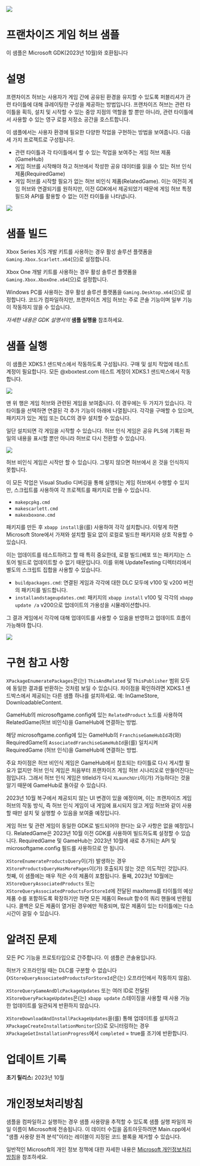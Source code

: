 ![](./media/image1.png)

# 프랜차이즈 게임 허브 샘플

이 샘플은 Microsoft GDK(2023년 10월)와 호환됩니다

# 설명

프랜차이즈 허브는 사용자가 게임 간에 공유된 환경을 유지할 수 있도록 퍼블리셔가 관련 타이틀에 대해 큐레이팅한 구성을 제공하는 방법입니다. 프랜차이즈 허브는 관련 타이틀을 획득, 설치 및 시작할 수 있는 중앙 지점의 역할을 할 뿐만 아니라, 관련 타이틀에서 사용할 수 있는 영구 로컬 저장소 공간을 호스트합니다.

이 샘플에서는 사용자 환경에 필요한 다양한 작업을 구현하는 방법을 보여줍니다. 다음 세 가지 프로젝트로 구성됩니다.
- 관련 타이틀과 각 타이틀에서 할 수 있는 작업을 보여주는 게임 허브 제품(GameHub)
- 게임 허브를 시작해야 하고 허브에서 작성한 공유 데이터를 읽을 수 있는 허브 인식 제품(RequiredGame)
- 게임 허브를 시작할 필요가 없는 허브 비인식 제품(RelatedGame). 이는 여전히 게임 허브와 연결되기를 원하지만, 이전 GDK에서 제공되었기 때문에 게임 허브 특정 필드와 API를 활용할 수 없는 이전 타이틀을 나타냅니다.

![](./media/image3.png)

# 샘플 빌드

Xbox Series X|S 개발 키트를 사용하는 경우 활성 솔루션 플랫폼을 `Gaming.Xbox.Scarlett.x64`(으)로 설정합니다.

Xbox One 개발 키트를 사용하는 경우 활성 솔루션 플랫폼을 `Gaming.Xbox.XboxOne.x64`(으)로 설정합니다.

Windows PC를 사용하는 경우 활성 솔루션 플랫폼을 `Gaming.Desktop.x64`(으)로 설정합니다. 코드가 컴파일하지만, 프랜차이즈 게임 허브는 주로 콘솔 기능이며 일부 기능이 작동하지 않을 수 있습니다.

*자세한 내용은* *GDK 설명서의* __샘플 실행을__ 참조하세요.&nbsp;

# 샘플 실행

이 샘플은 XDKS.1 샌드박스에서 작동하도록 구성됩니다. 구매 및 설치 작업에 테스트 계정이 필요합니다. 모든 @xboxtest.com 테스트 계정이 XDKS.1 샌드박스에서 작동합니다.

![](./media/screenshot1.jpg)

맨 위 행은 게임 허브와 관련된 게임을 보여줍니다. 이 경우에는 두 가지가 있습니다. 각 타이틀을 선택하면 연결된 각 추가 기능이 아래에 나열됩니다. 각각을 구매할 수 있으며, 패키지가 있는 게임 또는 DLC의 경우 설치할 수 있습니다.

일단 설치되면 각 게임을 시작할 수 있습니다. 허브 인식 게임은 공유 PLS에 기록된 파일의 내용을 표시할 뿐만 아니라 허브로 다시 전환할 수 있습니다.

![](./media/screenshot2.jpg)


허브 비인식 게임은 시작만 할 수 있습니다. 그렇지 않으면 허브에서 온 것을 인식하지 못합니다.

이 모든 작업은 Visual Studio 디버깅을 통해 실행되는 게임 허브에서 수행할 수 있지만, 스크립트를 사용하여 각 프로젝트를 패키지로 만들 수 있습니다.
- `makepcpkg.cmd`
- `makescarlett.cmd`
- `makexboxone.cmd`

패키지를 만든 후 `xbapp install`을(를) 사용하여 각각 설치합니다. 이렇게 하면 Microsoft Store에서 가져와 설치할 필요 없이 로컬로 빌드한 패키지와 상호 작용할 수 있습니다.

이는 업데이트를 테스트하려고 할 때 특히 중요한데, 로컬 빌드(배포 또는 패키지)는 스토어 빌드로 업데이트할 수 없기 때문입니다. 이를 위해 UpdateTesting 디렉터리에서 별도의 스크립트 집합을 사용할 수 있습니다.
- `buildpackages.cmd`: 연결된 게임과 각각에 대한 DLC 모두에 v100 및 v200 버전의 패키지를 빌드합니다.
- `installandstageupdates.cmd`: 패키지의 `xbapp install` v100 및 각각의 `xbapp update /a` v200으로 업데이트의 가용성을 시뮬레이션합니다.

그 결과 게임에서 각각에 대해 업데이트를 사용할 수 있음을 반영하고 업데이트 흐름이 가능해야 합니다.

![](./media/screenshot3.jpg)


# 구현 참고 사항

`XPackageEnumeratePackages`은(는) `ThisAndRelated` 및 `ThisPublisher` 범위 모두에 동일한 결과를 반환하는 것처럼 보일 수 있습니다. 차이점을 확인하려면 XDKS.1 샌드박스에서 제공되는 다른 샘플 하나를 설치하세요. 예: InGameStore, DownloadableContent.

GameHub의 microsoftgame.config에 있는 `RelatedProduct` 노드를 사용하여 RelatedGame(허브 비인식)을 GameHub에 연결하는 방법.

해당 microsoftgame.config에 있는 GameHub의 `FranchiseGameHubId`과(와) RequiredGame의 `AssociatedFranchiseGameHubId`을(를) 일치시켜 RequiredGame (허브 인식)을 GameHub에 연결하는 방법.

주요 차이점은 허브 비인식 게임은 GameHub에서 참조되는 타이틀로 다시 게시할 필요가 없지만 허브 인식 게임은 처음부터 프랜차이즈 게임 허브 시나리오로 만들어진다는 점입니다. 그래서 허브 인식 게임은 titleId가 다시 `XLaunchUri`이(가) 가능하다는 것을 알기 때문에 GameHub로 돌아갈 수 있습니다.

2023년 10월 복구에서 제공되지 않는 UI 변경이 있을 예정이며, 이는 프랜차이즈 게임 허브의 작동 방식, 즉 허브 인식 게임이 내 게임에 표시되지 않고 게임 허브와 같이 사용할 때만 설치 및 실행할 수 있음을 보여줄 예정입니다.

게임 허브 및 관련 게임이 동일한 GDK로 빌드되어야 한다는 요구 사항은 없을 예정입니다. RelatedGame은 2023년 10월 이전 GDK를 사용하여 빌드하도록 설정할 수 있습니다. RequiredGame 및 GameHub는 2023년 10월에 새로 추가되는 API 및 microsoftgame.config 필드를 사용하므로 안 됩니다.

`XStoreEnumerateProductsQuery`이(가) 발생하는 경우 `XStoreProductsQueryHasMorePages`이(가) 호출되지 않는 것은 의도적인 것입니다. 첫째, 이 샘플에는 매우 적은 수의 제품이 포함됩니다. 둘째, 2023년 10월에는 `XStoreQueryAssociatedProducts` 또는 `XStoreQueryAssociatedProductsForStoreId`에 전달된 maxItems를 타이틀의 예상 제품 수를 포함하도록 확장하기만 하면 모든 제품이 Result 함수의 쿼리 핸들에 반환됩니다. 콜백은 모든 제품이 열거된 경우에만 적중되며, 많은 제품이 있는 타이틀에는 다소 시간이 걸릴 수 있습니다.

# 알려진 문제

모든 PC 기능을 프로토타입으로 간주합니다. 이 샘플은 콘솔용입니다.

허브가 오프라인일 때는 DLC를 구분할 수 없습니다(`XStoreQueryAssociatedProductsForStoreId`은(는) 오프라인에서 작동하지 않음).

`XStoreQueryGameAndDlcPackageUpdates` 또는 여러 ID로 전달된 `XStoreQueryPackageUpdates`은(는) `xbapp update` 스테이징을 사용할 때 사용 가능한 업데이트를 일관되게 반환하지 않습니다.

`XStoreDownloadAndInstallPackageUpdates`을(를) 통해 업데이트를 설치하고 `XPackageCreateInstallationMonitor`(으)로 모니터링하는 경우 `XPackageGetInstallationProgress`에서 `completed` = true를 조기에 반환합니다.

# 업데이트 기록

**초기 릴리스:** 2023년 10월

# 개인정보처리방침

샘플을 컴파일하고 실행하는 경우 샘플 사용량을 추적할 수 있도록 샘플 실행 파일의 파일 이름이 Microsoft에 전송됩니다. 이 데이터 수집을 옵트아웃하려면 Main.cpp에서 "샘플 사용량 원격 분석"이라는 레이블이 지정된 코드 블록을 제거할 수 있습니다.

일반적인 Microsoft의 개인 정보 정책에 대한 자세한 내용은 [Microsoft 개인정보처리방침](https://privacy.microsoft.com/en-us/privacystatement/)을 참조하세요.


